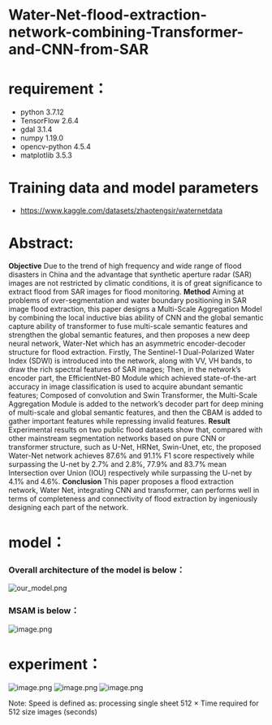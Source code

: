 # Water-Net-flood-extraction-network-combining-Transformer-and-CNN-from-SAR
# requirement：
- python 3.7.12
- TensorFlow 2.6.4
- gdal 3.1.4
- numpy 1.19.0
- opencv-python 4.5.4
- matplotlib 3.5.3
# Training data and model parameters
- https://www.kaggle.com/datasets/zhaotengsir/waternetdata
# **Abstract:**


   **Objective** Due to the trend of high frequency and wide range of flood disasters in China and the advantage that synthetic aperture radar (SAR) images 
are not restricted by climatic conditions, it is of great significance to extract flood from SAR images for flood monitoring. **Method** Aiming 
at problems of over-segmentation and water boundary positioning in SAR image flood extraction, this paper designs a Multi-Scale Aggregation 
Model by combining the local inductive bias ability of CNN and the global semantic capture ability of transformer to fuse multi-scale semantic 
features and strengthen the global semantic features, and then proposes a new deep neural network, Water-Net which has an asymmetric encoder-decoder
structure for flood extraction. Firstly, The Sentinel-1 Dual-Polarized Water Index (SDWI) is introduced into the network, along with VV, VH bands, 
to draw the rich spectral features of SAR images; Then, in the network’s encoder part, the EfficientNet-B0 Module which achieved state-of-the-art 
accuracy in image classification is used to acquire abundant semantic features; Composed of convolution and Swin Transformer, the Multi-Scale Aggregation 
Module is added to the network’s decoder part for deep mining of multi-scale and global semantic features, and then the CBAM is added to gather important
features while repressing invalid features. **Result** Experimental results on two public flood datasets show that, compared with other mainstream segmentation
networks based on pure CNN or transformer structure, such as U-Net, HRNet, Swin-Unet, etc, the proposed Water-Net network achieves 87.6% and 91.1% F1 score 
respectively while surpassing the U-net by 2.7% and 2.8%, 77.9% and 83.7% mean Intersection over Union (IOU) respectively while surpassing the U-net by 4.1% 
and 4.6%. **Conclusion** This paper proposes a flood extraction network, Water Net, integrating CNN and transformer, can performs well in terms of completeness 
and connectivity of flood extraction by ingeniously designing each part of the network.

# model：
### Overall architecture of the model is below：
![our_model.png](https://s2.loli.net/2022/11/27/9CLhqd5PlufB7Je.png)
### MSAM is below：
![image.png](https://s2.loli.net/2022/11/27/SoCJMRhluZVQEg7.png)

# experiment：
![image.png](https://s2.loli.net/2022/11/27/yV1B3aGcRqJn5ZD.png)
![image.png](https://s2.loli.net/2022/11/27/wTqbLSe9tizFkMu.png)
![image.png](https://s2.loli.net/2022/11/27/WbezTx3U2sOX6oq.png)

Note: Speed is defined as: processing single sheet 512 × Time required for 512 size images (seconds)

